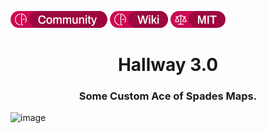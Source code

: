 [![Community](https://raw.githubusercontent.com/CorellanStoma/CorellanStoma/master/shields/community.png)](https://discord.gg/8W8E39Z)
[![Wiki](https://raw.githubusercontent.com/CorellanStoma/CorellanStoma/master/shields/wiki.png)](https://crearts.wiki/)
[![License](https://raw.githubusercontent.com/CorellanStoma/CorellanStoma/master/shields/license.png)](https://raw.githubusercontent.com/CorellanStoma/CreArts/master/license.md)

<h1 align=center> Hallway 3.0</h1>
<h3 align=center> Some Custom Ace of Spades Maps. </h3>

![image](https://user-images.githubusercontent.com/58918358/116629475-9f994800-a951-11eb-8742-ec35cc0ba3ec.png)
